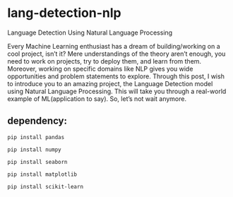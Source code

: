 # lang-detection-nlp
Language Detection Using Natural Language Processing


Every Machine Learning enthusiast has a dream of building/working on a cool project, isn’t it? Mere understandings of the theory aren’t enough, you need to work on projects, try to deploy them, and learn from them. Moreover, working on specific domains like NLP gives you wide opportunities and problem statements to explore. Through this post, I wish to introduce you to an amazing project, the Language Detection model using Natural Language Processing. This will take you through a real-world example of ML(application to say). So, let’s not wait anymore.

## dependency:
`pip install pandas`

`pip install numpy`

`pip install seaborn `

`pip install matplotlib`

`pip install scikit-learn`

